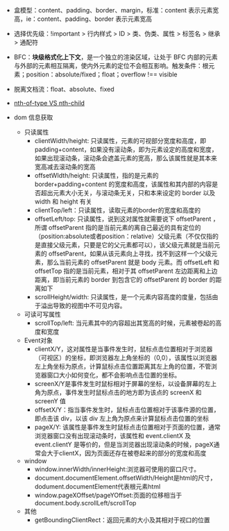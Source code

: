 

- 盒模型：content、padding、border、margin，标准：content 表示元素宽高，ie：content、padding、border 表示元素宽高
- 选择优先级：!important > 行内样式 > ID > 类、伪类、属性 > 标签名 > 继承 > 通配符
- BFC：**块级格式化上下文**，是一个独立的渲染区域，让处于 BFC 内部的元素与外部的元素相互隔离，使内外元素的定位不会相互影响。触发条件：根元素；position：absolute/fixed；float；overflow !== visible
- 脱离文档流：float、absolute、fixed
- [nth-of-type VS nth-child](https://www.zhangxinxu.com/wordpress/2011/06/css3选择器nth-child和nth-of-type之间的差异/)

- dom 信息获取
  - 只读属性
    - clientWidth/height: 只读属性，元素的可视部分宽度和高度，即 padding+content，如果没有滚动条，即为元素设定的高度和宽度，如果出现滚动条，滚动条会遮盖元素的宽高，那么该属性就是其本来宽高减去滚动条的宽高
    - offsetWIdth/height: 只读属性，指的是元素的 border+padding+content 的宽度和高度，该属性和其内部的内容是否超出元素大小无关，与滚动条无关，只和本来设定的 border 以及 width 和 height 有关
    - clientTop/left：只读属性，读取元素的border的宽度和高度的
    - offsetLeft/top: 只读属性，说到这对属性就需要说下 offsetParent ，所谓 offsetParent 指的是当前元素的离自己最近的具有定位的（position:absolute或者position：relative）父级元素（不仅仅指的是直接父级元素，只要是它的父元素都可以），该父级元素就是当前元素的 offsetParent，如果从该元素向上寻找，找不到这样一个父级元素，那么当前元素的 offsetParent 就是 body 元素。而 offsetLeft 和 offsetTop 指的是当前元素，相对于其 offsetParent 左边距离和上边距离，即当前元素的 border 到包含它的 offsetParent 的 border 的距离如下
    - scrollHeight/width: 只读属性，是一个元素内容高度的度量，包括由于溢出导致的视图中不可见内容。
  - 可读可写属性
    - scrollTop/left: 当元素其中的内容超出其宽高的时候，元素被卷起的高度和宽度
  - Event对象
    - clientX/Y，这对属性是当事件发生时，鼠标点击位置相对于浏览器（可视区）的坐标，即浏览器左上角坐标的（0,0），该属性以浏览器左上角坐标为原点，计算鼠标点击位置距离其左上角的位置，不管浏览器窗口大小如何变化，都不会影响点击位置的坐标。
    - screenX/Y是事件发生时鼠标相对于屏幕的坐标，以设备屏幕的左上角为原点，事件发生时鼠标点击的地方即为该点的 screenX 和 screenY 值
    - offsetX/Y：指当事件发生时，鼠标点击位置相对于该事件源的位置，即点击该 div，以该 div 左上角为原点来计算鼠标点击位置的坐标
    - pageX/Y: 该属性是事件发生时鼠标点击位置相对于页面的位置，通常浏览器窗口没有出现滚动条时，该属性和 event.clientX 及 event.clientY 是等价的，但是当浏览器出现滚动条的时候，pageX通常会大于clientX，因为页面还存在被卷起来的部分的宽度和高度
  - window
    - window.innerWidth/innerHeight:浏览器可使用的窗口尺寸。
    - document.documentElement.offsetWidth/Height是html的尺寸，dodument.documentElement代表根元素html
    - window.pageXOffset/pageYOffset:页面的位移相当于document.body.scrollLeft/scrollTop
  - 其他
    - getBoundingClientRect：返回元素的大小及其相对于视口的位置

